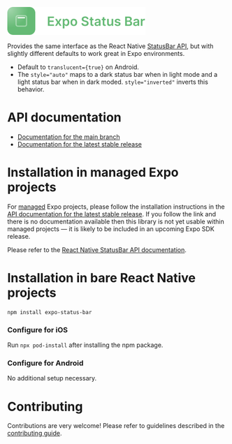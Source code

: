<p>
  <a href="https://docs.expo.dev/versions/latest/sdk/status-bar/">
    <img
      src="../../.github/resources/expo-status-bar.svg"
      alt="expo-status-bar"
      height="64" />
  </a>
</p>

Provides the same interface as the React Native [StatusBar API](https://reactnative.dev/docs/statusbar), but with slightly different defaults to work great in Expo environments.

- Default to `translucent={true}` on Android.
- The `style="auto"` maps to a dark status bar when in light mode and a light status bar when in dark moded. `style="inverted"` inverts this behavior.

# API documentation

- [Documentation for the main branch](https://github.com/expo/expo/blob/main/docs/pages/versions/unversioned/sdk/status-bar.mdx)
- [Documentation for the latest stable release](https://docs.expo.dev/versions/latest/sdk/status-bar/)

# Installation in managed Expo projects

For [managed](https://docs.expo.dev/archive/managed-vs-bare/) Expo projects, please follow the installation instructions in the [API documentation for the latest stable release](https://docs.expo.dev/versions/latest/sdk/image/). If you follow the link and there is no documentation available then this library is not yet usable within managed projects &mdash; it is likely to be included in an upcoming Expo SDK release.

Please refer to the [React Native StatusBar API documentation](https://reactnative.dev/docs/statusbar).

# Installation in bare React Native projects

```
npm install expo-status-bar
```

### Configure for iOS

Run `npx pod-install` after installing the npm package.

### Configure for Android

No additional setup necessary.

# Contributing

Contributions are very welcome! Please refer to guidelines described in the [contributing guide](https://github.com/expo/expo#contributing).
